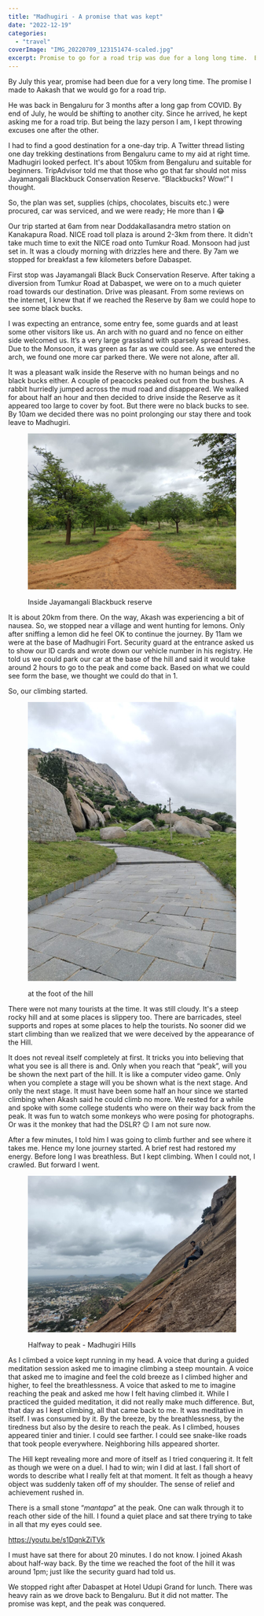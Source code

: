 ```yaml
---
title: "Madhugiri - A promise that was kept"
date: "2022-12-19"
categories:
  - "travel"
coverImage: "IMG_20220709_123151474-scaled.jpg"
excerpt: Promise to go for a road trip was due for a long long time.  But where to go?  Fortunately, Bengaluru and its surrounding villages and towns have a lot to offer.  We zeroed in on Madhugiri this time.
---
```


By July this year, promise had been due for a very long time. The promise I made to Aakash that we would go for a road trip.

He was back in Bengaluru for 3 months after a long gap from COVID. By end of July, he would be shifting to another city. Since he arrived, he kept asking me for a road trip. But being the lazy person I am, I kept throwing excuses one after the other.

I had to find a good destination for a one-day trip. A Twitter thread listing one day trekking destinations from Bengaluru came to my aid at right time. Madhugiri looked perfect. It's about 105km from Bengaluru and suitable for beginners. TripAdvisor told me that those who go that far should not miss Jayamangali Blackbuck Conservation Reserve. “Blackbucks? Wow!” I thought.

So, the plan was set, supplies (chips, chocolates, biscuits etc.) were procured, car was serviced, and we were ready; He more than I 😂

Our trip started at 6am from near Doddakallasandra metro station on Kanakapura Road. NICE road toll plaza is around 2-3km from there. It didn't take much time to exit the NICE road onto Tumkur Road. Monsoon had just set in. It was a cloudy morning with drizzles here and there. By 7am we stopped for breakfast a few kilometers before Dabaspet.

First stop was Jayamangali Black Buck Conservation Reserve. After taking a diversion from Tumkur Road at Dabaspet, we were on to a much quieter road towards our destination. Drive was pleasant. From some reviews on the internet, I knew that if we reached the Reserve by 8am we could hope to see some black bucks.

I was expecting an entrance, some entry fee, some guards and at least some other visitors like us. An arch with no guard and no fence on either side welcomed us. It’s a very large grassland with sparsely spread bushes. Due to the Monsoon, it was green as far as we could see. As we entered the arch, we found one more car parked there. We were not alone, after all.

It was a pleasant walk inside the Reserve with no human beings and no black bucks either. A couple of peacocks peaked out from the bushes. A rabbit hurriedly jumped across the mud road and disappeared. We walked for about half an hour and then decided to drive inside the Reserve as it appeared too large to cover by foot. But there were no black bucks to see. By 10am we decided there was no point prolonging our stay there and took leave to Madhugiri.

<figure>

![](images/IMG_20220709_094600846-1024x766.jpg)

<figcaption>

Inside Jayamangali Blackbuck reserve

</figcaption>

</figure>

It is about 20km from there. On the way, Akash was experiencing a bit of nausea. So, we stopped near a village and went hunting for lemons. Only after sniffing a lemon did he feel OK to continue the journey. By 11am we were at the base of Madhugiri Fort. Security guard at the entrance asked us to show our ID cards and wrote down our vehicle number in his registry. He told us we could park our car at the base of the hill and said it would take around 2 hours to go to the peak and come back. Based on what we could see form the base, we thought we could do that in 1.

So, our climbing started.

<figure>

![](images/IMG_20220709_114831888-766x1024.jpg)

<figcaption>

at the foot of the hill

</figcaption>

</figure>

There were not many tourists at the time. It was still cloudy. It's a steep rocky hill and at some places is slippery too. There are barricades, steel supports and ropes at some places to help the tourists. No sooner did we start climbing than we realized that we were deceived by the appearance of the Hill.

It does not reveal itself completely at first. It tricks you into believing that what you see is all there is and. Only when you reach that “peak”, will you be shown the next part of the hill. It is like a computer video game. Only when you complete a stage will you be shown what is the next stage. And only the next stage. It must have been some half an hour since we started climbing when Akash said he could climb no more. We rested for a while and spoke with some college students who were on their way back from the peak. It was fun to watch some monkeys who were posing for photographs. Or was it the monkey that had the DSLR? 😉 I am not sure now.

After a few minutes, I told him I was going to climb further and see where it takes me. Hence my lone journey started. A brief rest had restored my energy. Before long I was breathless. But I kept climbing. When I could not, I crawled. But forward I went.

<figure>

![](images/IMG_20220709_123055457_HDR-1024x768.jpg)

<figcaption>

Halfway to peak - Madhugiri Hills

</figcaption>

</figure>

As I climbed a voice kept running in my head. A voice that during a guided meditation session asked me to imagine climbing a steep mountain. A voice that asked me to imagine and feel the cold breeze as I climbed higher and higher, to feel the breathlessness. A voice that asked to me to imagine reaching the peak and asked me how I felt having climbed it. While I practiced the guided meditation, it did not really make much difference. But, that day as I kept climbing, all that came back to me. It was meditative in itself. I was consumed by it. By the breeze, by the breathlessness, by the tiredness but also by the desire to reach the peak. As I climbed, houses appeared tinier and tinier. I could see farther. I could see snake-like roads that took people everywhere. Neighboring hills appeared shorter.

The Hill kept revealing more and more of itself as I tried conquering it. It felt as though we were on a duel. I had to win; win I did at last. I fall short of words to describe what I really felt at that moment. It felt as though a heavy object was suddenly taken off of my shoulder. The sense of relief and achievement rushed in.

There is a small stone “_mantapa_” at the peak. One can walk through it to reach other side of the hill. I found a quiet place and sat there trying to take in all that my eyes could see.

https://youtu.be/s1DqnkZiTVk

I must have sat there for about 20 minutes. I do not know. I joined Akash about half-way back. By the time we reached the foot of the hill it was around 1pm; just like the security guard had told us.

We stopped right after Dabaspet at Hotel Udupi Grand for lunch. There was heavy rain as we drove back to Bengaluru. But it did not matter. The promise was kept, and the peak was conquered.
